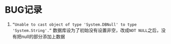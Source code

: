# BUG记录

1. `“Unable to cast object of type 'System.DBNull' to type 'System.String'.”`
数据库设为了初始没有设置非空，改成`NOT NULL`之后，没有把null的部分添加上数据